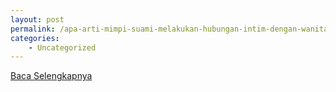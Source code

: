 ```yaml
---
layout: post
permalink: /apa-arti-mimpi-suami-melakukan-hubungan-intim-dengan-wanita-lain/
categories:
    - Uncategorized
---
```


[Baca Selengkapnya](/05)